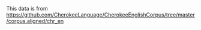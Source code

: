 This data is from https://github.com/CherokeeLanguage/CherokeeEnglishCorpus/tree/master/corpus.aligned/chr_en